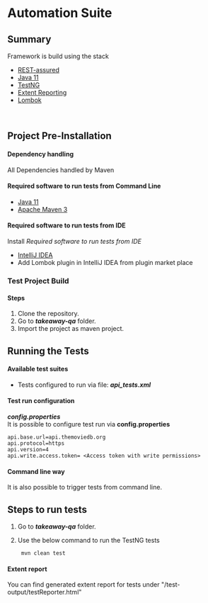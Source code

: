# Automation Suite

## Summary

Framework is build using the stack
* [REST-assured](http://rest-assured.io/)
* [Java 11](https://www.oracle.com/java/technologies/javase-jdk11-downloads.html)
* [TestNG](https://testng.org/doc/)
* [Extent Reporting](https://extentreports.com/)
* [Lombok](https://projectlombok.org/)
<br>

## Project Pre-Installation

#### Dependency handling
All Dependencies handled by Maven

#### Required software to run tests from Command Line
* [Java 11](https://www.oracle.com/java/technologies/javase-jdk11-downloads.html)
* [Apache Maven 3](http://maven.apache.org/download.cgi)

#### Required software to run tests from IDE
Install *Required software to run tests from IDE* 
* [IntelliJ IDEA](https://www.jetbrains.com/de-de/idea/)
* Add Lombok plugin in IntelliJ IDEA from plugin market place

### Test Project Build

#### Steps
1. Clone the repository.
2. Go to ***takeaway-qa*** folder.
3. Import the project as maven project.

## Running the Tests 

#### Available test suites
- Tests configured to run via file: ***api_tests.xml***

#### Test run configuration

***config.properties***
<br>
It is possible to configure test run via **config.properties**

    api.base.url=api.themoviedb.org
    api.protocol=https
    api.version=4
    api.write.access.token= <Access token with write permissions>

#### Command line way
It is also possible to trigger tests from command line.

## Steps to run tests
1. Go to ***takeaway-qa*** folder.
2. Use the below command to run the TestNG tests
     
        mvn clean test
        
#### Extent report
You can find generated extent report for tests under "/test-output/testReporter.html"  
